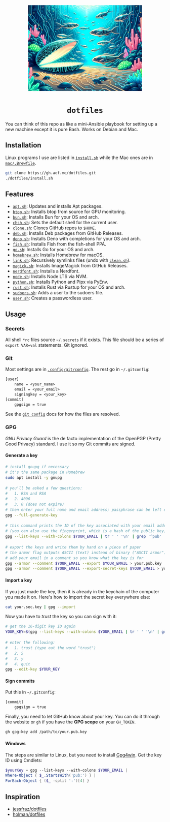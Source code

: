 <div align="center">
  <img src="./dotfiles.jpg" width="360" height="270" alt="A digital world with a shell and fish" />
  <h1><code>dotfiles</code></h1>
</div>

You can think of this repo as like a mini-Ansible playbook for setting up a new machine except it is pure Bash. Works on Debian and Mac.

## Installation

Linux programs I use are listed in [`install.sh`](./install.sh) while the Mac ones are in [`mac/.Brewfile`](./mac/.Brewfile).

```sh
git clone https://gh.aef.me/dotfiles.git
./dotfiles/install.sh
```

## Features

  * [`apt.sh`](./lib/apt.sh): Updates and installs Apt packages.
  * [`btop.sh`](./lib/btop.sh): Installs btop from source for GPU monitoring.
  * [`bun.sh`](./lib/bun.sh): Installs Bun for your OS and arch.
  * [`chsh.sh`](./lib/chsh.sh): Sets the default shell for the current user.
  * [`clone.sh`](./lib/clone.sh): Clones GitHub repos to `$HOME`.
  * [`deb.sh`](./lib/deb.sh): Installs Deb packages from GitHub Releases.
  * [`deno.sh`](./lib/deno.sh): Installs Deno with completions for your OS and arch.
  * [`fish.sh`](./lib/fish.sh): Installs Fish from the fish-shell PPA.
  * [`go.sh`](./lib/go.sh): Installs Go for your OS and arch.
  * [`homebrew.sh`](./lib/homebrew.sh): Installs Homebrew for macOS.
  * [`link.sh`](./lib/link.sh): Recursively symlinks files (undo with [`clean.sh`](./lib/clean.sh)).
  * [`magick.sh`](./lib/magick.sh): Installs ImageMagick from GitHub Releases.
  * [`nerdfont.sh`](./lib/nerdfont.sh): Installs a Nerdfont.
  * [`node.sh`](./lib/node.sh): Installs Node LTS via NVM.
  * [`python.sh`](./lib/python.sh): Installs Python and Pipx via PyEnv.
  * [`rust.sh`](./lib/rust.sh): Installs Rust via Rustup for your OS and arch.
  * [`sudoers.sh`](./lib/sudoers.sh): Adds a user to the sudoers file.
  * [`user.sh`](./lib/user.sh): Creates a passwordless user.

## Usage

### Secrets

All shell `*rc` files source `~/.secrets` if it exists. This file should be a series of `export VAR=val` statements. Git ignored.

### Git

Most settings are in [`.config/git/config`](https://github.com/adamelliotfields/dotfiles/blob/main/shared/.config/git/config). The rest go in `~/.gitconfig`:

```properties
[user]
	name = <your_name>
	email = <your_email>
	signingkey = <your_key>
[commit]
	gpgsign = true
```

See the [`git config`](https://git-scm.com/docs/git-config#FILES) docs for how the files are resolved.

### GPG

_GNU Privacy Guard_ is the de facto implementation of the OpenPGP (Pretty Good Privacy) standard. I use it so my Git commits are signed.

#### Generate a key

```sh
# install gnupg if necessary
# it's the same package in Homebrew
sudo apt install -y gnupg

# you'll be asked a few questions:
#   1. RSA and RSA
#   2. 4096
#   3. 0 (does not expire)
# then enter your full name and email address; passphrase can be left empty
gpg --full-generate-key

# this command prints the ID of the key associated with your email address
# (you can also use the fingerprint, which is a hash of the public key)
gpg --list-keys --with-colons $YOUR_EMAIL | tr ' ' '\n' | grep '^pub' | cut -d':' -f5

# export the keys and write them by hand on a piece of paper
# the armor flag outputs ASCII (text) instead of binary ("ASCII armor")
# add your email in a comment so you know what the key is for
gpg --armor --comment $YOUR_EMAIL --export $YOUR_EMAIL > your.pub.key
gpg --armor --comment $YOUR_EMAIL --export-secret-keys $YOUR_EMAIL > your.sec.key
```

#### Import a key

If you just made the key, then it is already in the keychain of the computer you made it on. Here's how to import the secret key everywhere else:

```sh
cat your.sec.key | gpg --import
```

Now you have to _trust_ the key so you can sign with it:

```sh
# get the 16-digit key ID again
YOUR_KEY=$(gpg --list-keys --with-colons $YOUR_EMAIL | tr ' ' '\n' | grep '^pub' | cut -d':' -f5)

# enter the following:
#   1. trust (type out the word "trust")
#   2. 5
#   3. y
#   4. quit
gpg --edit-key $YOUR_KEY
```

#### Sign commits

Put this in `~/.gitconfig`:

```properties
[commit]
	gpgsign = true
```

Finally, you need to let GitHub know about your key. You can do it through the website or `gh` if you have the **GPG scope** on your `GH_TOKEN`.

```sh
gh gpg-key add /path/to/your.pub.key
```

#### Windows

The steps are similar to Linux, but you need to install [Gpg4win](https://www.gpg4win.org). Get the key ID using Cmdlets:

```powershell
$yourKey = gpg --list-keys --with-colons $YOUR_EMAIL |
Where-Object { $_.StartsWith('pub:') } |
ForEach-Object { ($_ -split ':')[4] }
```

## Inspiration

* [jessfraz/dotfiles](https://github.com/jessfraz/dotfiles)
* [holman/dotfiles](https://github.com/holman/dotfiles)
